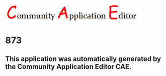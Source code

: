 ![CAE](https://github.com/CAE-Community-Application-Editor/CAE-Deployment-Temp/blob/master/img/logo.png)  

873
===================


This application was automatically generated by the Community Application Editor CAE.  
---------------
